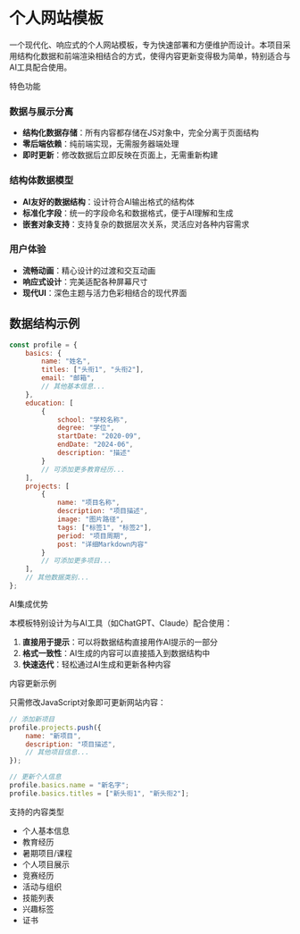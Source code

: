 # 个人网站模板

一个现代化、响应式的个人网站模板，专为快速部署和方便维护而设计。本项目采用结构化数据和前端渲染相结合的方式，使得内容更新变得极为简单，特别适合与AI工具配合使用。

特色功能

### 数据与展示分离
- **结构化数据存储**：所有内容都存储在JS对象中，完全分离于页面结构
- **零后端依赖**：纯前端实现，无需服务器端处理
- **即时更新**：修改数据后立即反映在页面上，无需重新构建

### 结构体数据模型
- **AI友好的数据结构**：设计符合AI输出格式的结构体
- **标准化字段**：统一的字段命名和数据格式，便于AI理解和生成
- **嵌套对象支持**：支持复杂的数据层次关系，灵活应对各种内容需求

### 用户体验
- **流畅动画**：精心设计的过渡和交互动画
- **响应式设计**：完美适配各种屏幕尺寸
- **现代UI**：深色主题与活力色彩相结合的现代界面

## 数据结构示例

```javascript
const profile = {
    basics: {
        name: "姓名",
        titles: ["头衔1", "头衔2"],
        email: "邮箱",
        // 其他基本信息...
    },
    education: [
        {
            school: "学校名称",
            degree: "学位",
            startDate: "2020-09",
            endDate: "2024-06",
            description: "描述"
        }
        // 可添加更多教育经历...
    ],
    projects: [
        {
            name: "项目名称",
            description: "项目描述",
            image: "图片路径",
            tags: ["标签1", "标签2"],
            period: "项目周期",
            post: "详细Markdown内容"
        }
        // 可添加更多项目...
    ],
    // 其他数据类别...
};
```

AI集成优势

本模板特别设计为与AI工具（如ChatGPT、Claude）配合使用：

1. **直接用于提示**：可以将数据结构直接用作AI提示的一部分
2. **格式一致性**：AI生成的内容可以直接插入到数据结构中
3. **快速迭代**：轻松通过AI生成和更新各种内容


内容更新示例

只需修改JavaScript对象即可更新网站内容：

```javascript
// 添加新项目
profile.projects.push({
    name: "新项目",
    description: "项目描述",
    // 其他项目信息...
});

// 更新个人信息
profile.basics.name = "新名字";
profile.basics.titles = ["新头衔1", "新头衔2"];
```

支持的内容类型

- 个人基本信息
- 教育经历
- 暑期项目/课程
- 个人项目展示
- 竞赛经历
- 活动与组织
- 技能列表
- 兴趣标签
- 证书

